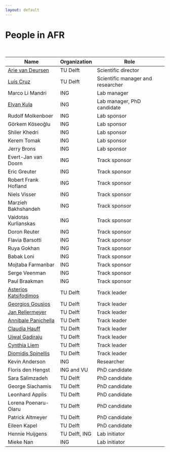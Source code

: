 ```yaml
---
layout: default
---
```


# People in AFR

<br/>

Name | Organization | Role
--|--|--
[Arie van Deursen] 		    | TU Delft 	| Scientific director
[Luís Cruz] 				| TU Delft 	| Scientific manager and researcher
Marco Li Mandri				| ING 		| Lab manager
[Elvan Kula] 			    | ING 		| Lab manager, PhD candidate
Rudolf Molkenboer			| ING   	| Lab sponsor
Görkem Köseoğlu				| ING 		| Lab sponsor
Shiler Khedri				| ING 		| Lab sponsor
Kerem Tomak			        | ING		| Lab sponsor
Jerry Brons			        | ING 	    | Lab sponsor
Evert-Jan van Doorn			| ING 		| Track sponsor
Eric Greuter			    | ING 		| Track sponsor
Robert Frank Hofland	    | ING 		| Track sponsor
Niels Visser                | ING       | Track sponsor
Marzieh Bakhshandeh 	    | ING 		| Track sponsor
Vaidotas Kurlianskas 	    | ING 		| Track sponsor
Doron Reuter  		 	    | ING 		| Track sponsor
Flavia Barsotti             | ING       | Track sponsor
Ruya Gokhan                 | ING       | Track sponsor
Babak Loni 					| ING 		| Track sponsor
Mojtaba Farmanbar			| ING 		| Track sponsor
Serge Veenman 				| ING 		| Track sponsor
Paul Braakman				| ING       | Track sponsor
[Asterios Katsifodimos]	    | TU Delft 	| Track leader
[Georgios Gousios]		    | TU Delft 	| Track leader
[Jan Rellermeyer]			| TU Delft 	| Track leader
[Annibale Panichella]		| TU Delft 	| Track leader
[Claudia Hauff]             | TU Delft  | Track leader
[Ujwal Gadiraju]			| TU Delft  | Track leader
[Cynthia Liem]			    | TU Delft 	| Track leader
[Diomidis Spinellis]		| TU Delft  | Track leader
Kevin Anderson			    | ING 		| Researcher
Floris den Hengst 			| ING and VU | PhD candidate
Sara Salimzadeh 			| TU Delft 	| PhD candidate
George Siachamis 			| TU Delft 	| PhD candidate
Leonhard Applis         	| TU Delft  | PhD candidate
Lorena Poenaru-Olaru 	    | TU Delft  | PhD candidate
Patrick Altmeyer        	| TU Delft  | PhD candidate
Eileen Kapel            	| TU Delft  | PhD candidate
Hennie Huijgens				| TU Delft, ING | Lab initiator
Mieke Nan					| ING 		| Lab initiator

[Arie van Deursen]:https://avandeursen.com
[Luís Cruz]:https://luiscruz.github.io
[Elvan Kula]:https://www.linkedin.com/in/elvan-kula/
[Asterios Katsifodimos]:https://www.tudelft.nl/ewi/over-de-faculteit/afdelingen/software-technology/web-information-systems/people/asterios-katsifodimos/
[Georgios Gousios]:https://www.gousios.gr
[Christoph Lofi]:https://www.tudelft.nl/ewi/over-de-faculteit/afdelingen/software-technology/web-information-systems/people/christoph-lofi/
[Jan Rellermeyer]:https://www.tudelft.nl/ewi/over-de-faculteit/afdelingen/software-technology/distributed-systems/people/jan-rellermeyer/
[Annibale Panichella]:https://apanichella.github.io
[Claudia Hauff]:https://www.tudelft.nl/ewi/over-de-faculteit/afdelingen/software-technology/web-information-systems/people/claudia-hauff/
[Cynthia Liem]:https://www.tudelft.nl/ewi/over-de-faculteit/afdelingen/intelligent-systems/multimedia-computing/people/cynthia-liem/
[Ujwal Gadiraju]: http://ujwalgadiraju.com/
[Diomidis Spinellis]: https://www2.dmst.aueb.gr/dds/